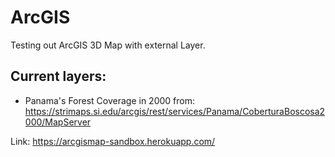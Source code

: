 # ArcGIS 

Testing out ArcGIS 3D Map with external Layer.

## Current layers: 

- Panama's Forest Coverage in 2000 from: https://strimaps.si.edu/arcgis/rest/services/Panama/CoberturaBoscosa2000/MapServer


Link: https://arcgismap-sandbox.herokuapp.com/
